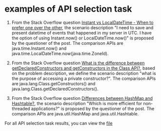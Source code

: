 # examples of API selection task

1. From the Stack Overflow question [Instant vs LocalDateTime - When to prefer one over the other](https://stackoverflow.com/questions/35251000/instant-vs-localdatetime-when-to-prefer-one-over-the-other), the scenario description "I need to save and present datetime of events that happened in my server in UTC. I have the option of using Instant.now() or LocalDateTime.now()" is proposed by the questioner of the post. The comparison APIs are java.time.Instant.now() and java.time.LocalDateTime.now(java.time.ZoneId).


2. From the Stack Overflow question [What is the difference between getDeclaredConstructors and getConstructors in the Class API?](https://stackoverflow.com/questions/8249173/what-is-the-difference-between-getdeclaredconstructors-and-getconstructors-in-th), based on the problem description, we define the scenario description "what is the purpose of accessing a private constructor?". The comparison APIs are java.lang.Class.getConstructors() and java.lang.Class.getDeclaredConstructors().

3. From the Stack Overflow question [Differences between HashMap and Hashtable?](https://stackoverflow.com/questions/40471/differences-between-hashmap-and-hashtable), the scenario description "Which is more efficient for non-threaded applications?" is proposed by the questioner of the post. The comparison APIs are java.util.HashMap and java.util.Hashtable.


For all API selection task results, you can view the [file](https://github.com/APIComparison2020/APIComparison2020.github.io/blob/master/RQ6/result/GA/)